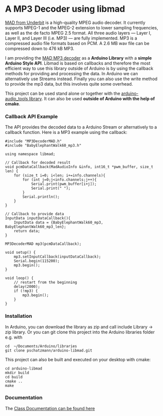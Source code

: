 # A MP3 Decoder using libmad

[MAD from Underbit](https://www.underbit.com/products/mad/) is a high-quality MPEG audio decoder. It currently supports MPEG-1 and the MPEG-2 extension to lower sampling frequencies, as well as the de facto MPEG 2.5 format. All three audio layers — Layer I, Layer II, and Layer III (i.e. MP3) — are fully implemented. MP3 is a compressed audio file formats based on PCM. A 2.6 MB wav file can be compressed down to 476 kB MP3.

I am providing the [MAD MP3 decoder](hhttps://www.underbit.com/products/mad/) as a __Arduino Library__ with a __simple Arduino Style API__. Libmad is based on callbacks and therefore the most efficient way to use this library outside of Arduino is by using the callback methods for providing and processing the data. In Arduino we can alternatively use Streams instead. Finally you can also use the write method to provide the mp3 data, but this involves quite some overhead.

This project can be used stand alone or together with the [arduino-audio_tools library](https://github.com/pschatzmann/arduino-audio-tools). It can also be used __outside of Arduino with the help of cmake__.


### Callback API Example

The API provides the decoded data to a Arduino Stream or alternatively to a callback function. Here is a MP3 example using the callback:

```
#include "MP3DecoderMAD.h"
#include "BabyElephantWalk60_mp3.h"

using namespace libmad;

// Callback for decoded result
void pcmDataCallback(MadAudioInfo &info, int16_t *pwm_buffer, size_t len) {
    for (size_t i=0; i<len; i+=info.channels){
        for (int j=0;j<info.channels;j++){
            Serial.print(pwm_buffer[i+j]);
            Serial.print(" ");
        }
        Serial.println();
    }
}

// Callback to provide data
InputData inputDataCallback(){
    InputData data = {BabyElephantWalk60_mp3, BabyElephantWalk60_mp3_len};
    return data;
}

MP3DecoderMAD mp3(pcmDataCallback);

void setup() {
    mp3.setInputCallback(inputDataCallback);
    Serial.begin(115200);
    mp3.begin();
}

void loop() {
    // restart from the beginning
    delay(2000);
    if (!mp3) {
        mp3.begin();
    }
}

```
### Installation

In Arduino, you can download the library as zip and call include Library -> zip library. Or you can git clone this project into the Arduino libraries folder e.g. with

```
cd  ~/Documents/Arduino/libraries
git clone pschatzmann/arduino-libmad.git

```

This project can also be built and executed on your desktop with cmake:

```
cd arduino-libmad
mkdir build
cd build
cmake ..
make
```
  
### Documentation

The [Class Documentation can be found here](https://pschatzmann.github.io/arduino-libmad/html/annotated.html)




